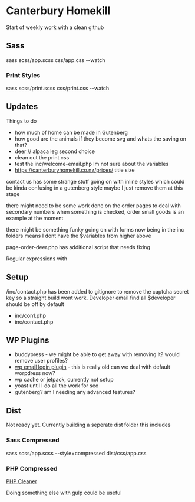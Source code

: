 # Canterbury Homekill

Start of weekly work with a clean github

## Sass

sass scss/app.scss css/app.css --watch

### Print Styles

sass scss/print.scss css/print.css --watch

## Updates

Things to do

- how much of home can be made in Gutenberg
- how good are the animals if they become svg and whats the saving on that?
- deer // alpaca leg second choice
- clean out the print css
- test the inc/welcome-email.php Im not sure about the variables
- https://canterburyhomekill.co.nz/prices/ title size

contact us has some strange stuff going on with inline styles which could be kinda confusing in  a gutenberg style maybe I just remove them at this stage

there might need to be some work done on the order pages to deal with secondary numbers when something is checked, order small goods is an example at the moment

there might be something funky going on with forms now being in the inc folders means I dont have the $variables from higher above

page-order-deer.php has additional script that needs fixing

Regular expressions with 

## Setup

/inc/contact.php has been added to gitignore to remove the captcha secret key so a straight build wont work.
Developer email find all $developer should be off by default
- inc/con1.php
- inc/contact.php

## WP Plugins

- buddypress - we might be able to get away with removing it? would remove user profiles?
- [wp email login plugin](https://en-nz.wordpress.org/plugins/wp-email-login/) - this is really old can we deal with default worpdress now?
- wp cache or jetpack, currently not setup
- yoast until I do all the work for seo
- gutenberg? am I needing any advanced features?

## Dist

Not ready yet.
Currently building a seperate dist folder this includes

### Sass Compressed

sass scss/app.scss --style=compressed dist/css/app.css

### PHP Compressed

[PHP Cleaner](https://github.com/rileybathurst/php-cleaner)

Doing something else with gulp could be useful